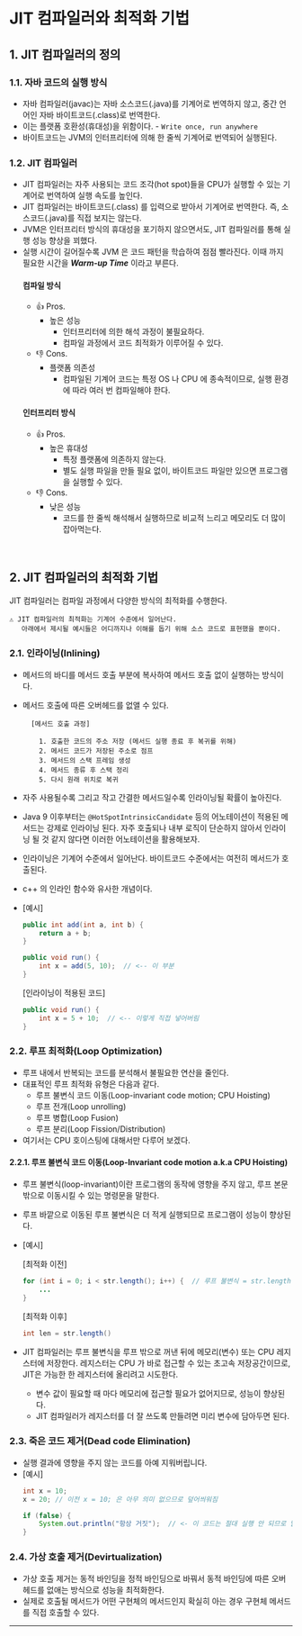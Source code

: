 # JIT 컴파일러와 최적화 기법

## 1. JIT 컴파일러의 정의

### 1.1. 자바 코드의 실행 방식

- 자바 컴파일러(javac)는 자바 소스코드(.java)를 기계어로 번역하지 않고, 중간 언어인 자바 바이트코드(.class)로 번역한다.
- 이는 플랫폼 호환성(휴대성)을 위함이다. - `Write once, run anywhere`
- 바이트코드는 JVM의 인터프리터에 의해 한 줄씩 기계어로 번역되어 실행된다.

### 1.2. JIT 컴파일러

- JIT 컴파일러는 자주 사용되는 코드 조각(hot spot)들을 CPU가 실행할 수 있는 기계어로 번역하여 실행 속도를 높인다.
- JIT 컴파일러는 바이트코드(.class) 를 입력으로 받아서 기계어로 번역한다. 즉, 소스코드(.java)를 직접 보지는 않는다.
- JVM은 인터프리터 방식의 휴대성을 포기하지 않으면서도, JIT 컴파일러를 통해 실행 성능 향상을 꾀했다.
- 실행 시간이 길어질수록 JVM 은 코드 패턴을 학습하여 점점 빨라진다. 이때 까지 필요한 시간을 ***Warm-up Time*** 이라고 부른다.
    #### 컴파일 방식
    - 👍 Pros.
      - 높은 성능
        - 인터프리터에 의한 해석 과정이 불필요하다.
        - 컴파일 과정에서 코드 최적화가 이루어질 수 있다.
    - 👎 Cons.
      - 플랫폼 의존성
        - 컴파일된 기계어 코드는 특정 OS 나 CPU 에 종속적이므로, 실행 환경에 따라 여러 번 컴파일해야 한다.
    #### 인터프리터 방식
    - 👍 Pros.
      - 높은 휴대성
        - 특정 플랫폼에 의존하지 않는다.
        - 별도 실행 파일을 만들 필요 없이, 바이트코드 파일만 있으면 프로그램을 실행할 수 있다.
    - 👎 Cons.
      - 낮은 성능
        - 코드를 한 줄씩 해석해서 실행하므로 비교적 느리고 메모리도 더 많이 잡아먹는다.

<br>

## 2. JIT 컴파일러의 최적화 기법

JIT 컴파일러는 컴파일 과정에서 다양한 방식의 최적화를 수행한다.
    
    ⚠️ JIT 컴파일러의 최적화는 기계어 수준에서 일어난다.
       아래에서 제시될 예시들은 어디까지나 이해를 돕기 위해 소스 코드로 표현했을 뿐이다.

### 2.1. 인라이닝(Inlining)

- 메서드의 바디를 메서드 호출 부분에 복사하여 메서드 호출 없이 실행하는 방식이다.
- 메서드 호출에 따른 오버헤드를 없앨 수 있다.

        [메서드 호출 과정]
        
          1. 호출한 코드의 주소 저장 (메서드 실행 종료 후 복귀를 위해)
          2. 메서드 코드가 저장된 주소로 점프
          3. 메서드의 스택 프레임 생성
          4. 메서드 종류 후 스택 정리
          5. 다시 원래 위치로 복귀

- 자주 사용될수록 그리고 작고 간결한 메서드일수록 인라이닝될 확률이 높아진다.
- Java 9 이후부터는 `@HotSpotIntrinsicCandidate` 등의 어노테이션이 적용된 메서드는 강제로 인라이닝 된다. 자주 호출되나 내부 로직이 단순하지 않아서 인라이닝 될 것 같지 않다면 이러한 어노테이션을 활용해보자.
- 인라이닝은 기계어 수준에서 일어난다. 바이트코드 수준에서는 여전히 메서드가 호출된다.
- c++ 의 인라인 함수와 유사한 개념이다.
- [예시]
    ```java
    public int add(int a, int b) {
        return a + b;
    }

    public void run() {
        int x = add(5, 10);  // <-- 이 부분
    }
    ```
    [인라이닝이 적용된 코드]
    ```java
    public void run() {
        int x = 5 + 10;  // <-- 이렇게 직접 넣어버림
    }
    ```
### 2.2. 루프 최적화(Loop Optimization)

- 루프 내에서 반복되는 코드를 분석해서 불필요한 연산을 줄인다.
- 대표적인 루프 최적화 유형은 다음과 같다.
  - 루프 불변식 코드 이동(Loop-invariant code motion; CPU Hoisting)
  - 루프 전개(Loop unrolling)
  - 루프 병합(Loop Fusion)
  - 루프 분리(Loop Fission/Distribution)
- 여기서는 CPU 호이스팅에 대해서만 다루어 보겠다.

#### 2.2.1. 루프 불변식 코드 이동(Loop-Invariant code motion a.k.a CPU Hoisting)

- 루프 불변식(loop-invariant)이란 프로그램의 동작에 영향을 주지 않고, 루프 본문 밖으로 이동시킬 수 있는 명령문을 말한다.
- 루프 바깥으로 이동된 루프 불변식은 더 적게 실행되므로 프로그램이 성능이 향상된다.
- [예시]

    [최적화 이전]
    ```java
    for (int i = 0; i < str.length(); i++) {  // 루프 불변식 = str.length
        ...
    }
    ```
    
    [최적화 이후]
    ```java
    int len = str.length()
    ```

- JIT 컴파일러는 루프 불변식을 루프 밖으로 꺼낸 뒤에 메모리(변수) 또는 CPU 레지스터에 저장한다. 레지스터는 CPU 가 바로 접근할 수 있는 초고속 저장공간이므로, JIT은 가능한 한 레지스터에 올리려고 시도한다.
  - 변수 값이 필요할 때 마다 메모리에 접근할 필요가 없어지므로, 성능이 향상된다.
  - JIT 컴파일러가 레지스터를 더 잘 쓰도록 만들려면 미리 변수에 담아두면 된다.

### 2.3. 죽은 코드 제거(Dead code Elimination)

- 실행 결과에 영향을 주지 않는 코드를 아예 지워버립니다. 
- [예시]
    ```java
    int x = 10;
    x = 20; // 이전 x = 10; 은 아무 의미 없으므로 덮어씌워짐

    if (false) {
        System.out.println("항상 거짓");  // <- 이 코드는 절대 실행 안 되므로 날려도 무방
    }
    ```

### 2.4. 가상 호출 제거(Devirtualization)

- 가상 호출 제거는 동적 바인딩을 정적 바인딩으로 바꿔서 동적 바인딩에 따른 오버헤드를 없애는 방식으로 성능을 최적화한다.
- 실제로 호출될 메서드가 어떤 구현체의 메서드인지 확실히 아는 경우 구현체 메서드를 직접 호출할 수 있다.

---